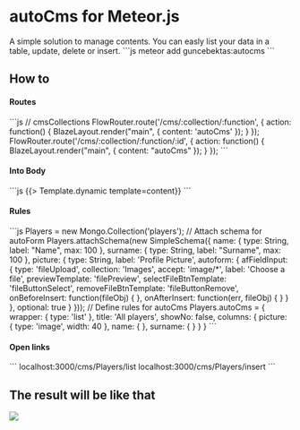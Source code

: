 <h1>autoCms for Meteor.js</h1>
A simple solution to manage contents. You can easly list your data in a table, update, delete or insert.
```js
meteor add guncebektas:autocms
```
<h2>How to</h2>
<h4>Routes</h4>
```js
// cmsCollections
FlowRouter.route('/cms/:collection/:function', {
  action: function() {
    BlazeLayout.render("main", {
      content: 'autoCms'
    });
  }
});
FlowRouter.route('/cms/:collection/:function/:id', {
  action: function() {
    BlazeLayout.render("main", {
      content: "autoCms"
    });
  }
});
```
<h4>Into Body</h4>
```js
{{> Template.dynamic template=content}}
```
<h4>Rules</h4>
```js
Players = new Mongo.Collection('players');
// Attach schema for autoForm
Players.attachSchema(new SimpleSchema({
  name:
  {
    type: String,
    label: "Name",
    max: 100
  },
  surname:
  {
    type: String,
    label: "Surname",
    max: 100
  },
  picture: {
    type: String,
    label: 'Profile Picture',
    autoform: {
      afFieldInput: {
        type: 'fileUpload',
        collection: 'Images',
        accept: 'image/*',
        label: 'Choose a file',
        previewTemplate: 'filePreview',
        selectFileBtnTemplate: 'fileButtonSelect',
        removeFileBtnTemplate: 'fileButtonRemove',
        onBeforeInsert: function(fileObj) {
        },
        onAfterInsert: function(err, fileObj) {
        }
      }
    },
    optional: true
  }
}));
// Define rules for autoCms
Players.autoCms = {
  wrapper: {
    type: 'list'
  },
  title: 'All players',
  showNo: false,
  columns: {
    picture: {
      type: 'image',
      width: 40
    },
    name: {
    },
    surname: {
    }
  }
}
```
<h4>Open links</h4>
```
localhost:3000/cms/Players/list
localhost:3000/cms/Players/insert
```
<h2>The result will be like that</h2>
<img src="http://guncebektas.com/autocms_1.0.0_result_players_table.jpg">
